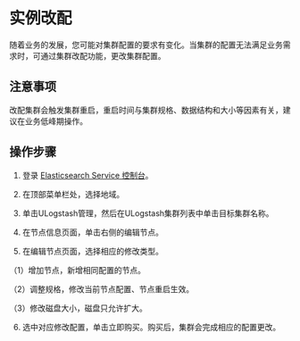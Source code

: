 # 实例改配

随着业务的发展，您可能对集群配置的要求有变化。当集群的配置无法满足业务需求时，可通过集群改配功能，更改集群配置。

## 注意事项

改配集群会触发集群重启，重启时间与集群规格、数据结构和大小等因素有关，建议在业务低峰期操作。

## 操作步骤

1. 登录 [Elasticsearch Service 控制台](https://console.ucloud.cn/ues/ulogstash)。

2. 在顶部菜单栏处，选择地域。

3. 单击ULogstash管理，然后在ULogstash集群列表中单击目标集群名称。

4. 在节点信息页面，单击右侧的编辑节点。

5. 在编辑节点页面，选择相应的修改类型。

（1）增加节点，新增相同配置的节点。

（2）调整规格，修改当前节点配置、节点重启生效。

（3）修改磁盘大小，磁盘只允许扩大。

6. 选中对应修改配置，单击立即购买。购买后，集群会完成相应的配置更改。